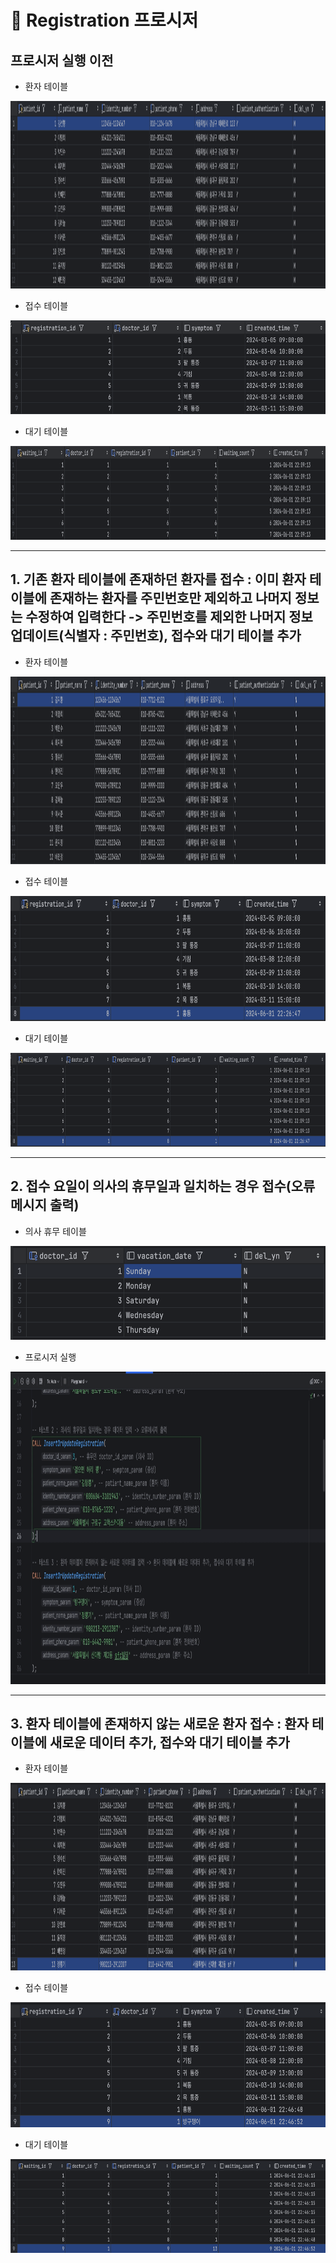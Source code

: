 # 📌 Registration 프로시저


## 프로시저 실행 이전
- 환자 테이블
<img src=".././img/testcase/InsertOrUpdateRegistration/1_before_patients.png" alt="환자테이블" width="1000" height="300"/>

- 접수 테이블
<img src=".././img/testcase/InsertOrUpdateRegistration/1_before_registrations.png" alt="접수테이블" width="1000" height="150"/>

- 대기 테이블
<img src=".././img/testcase/InsertOrUpdateRegistration/1_before_waiting.png" alt="대기테이블" width="1000" height="150"/>

---

## 1. 기존 환자 테이블에 존재하던 환자를 접수 : 이미 환자 테이블에 존재하는 환자를 주민번호만 제외하고 나머지 정보는 수정하여 입력한다 -> 주민번호를 제외한 나머지 정보 업데이트(식별자 : 주민번호), 접수와 대기 테이블 추가
 - 환자 테이블
<img src=".././img/testcase/InsertOrUpdateRegistration/1_after_patients.png" alt="환자테이블" width="1000" height="300"/>

- 접수 테이블
<img src=".././img/testcase/InsertOrUpdateRegistration/1_after_registrations.png" alt="접수테이블" width="1000" height="200"/>

- 대기 테이블
<img src=".././img/testcase/InsertOrUpdateRegistration/1_after_waiting.png" alt="대기테이블" width="1000" height="150"/>

---

## 2. 접수 요일이 의사의 휴무일과 일치하는 경우 접수(오류메시지 출력)

- 의사 휴무 테이블
<img src=".././img/testcase/InsertOrUpdateRegistration/2_doctor_schedule.png" alt="의사휴무테이블" width="1000" height="150"/>

- 프로시저 실행
<img src=".././img/testcase/InsertOrUpdateRegistration/Registration.gif" alt="프로시저 실행" width="1000" height="500"/>

---

## 3. 환자 테이블에 존재하지 않는 새로운 환자 접수 : 환자 테이블에 새로운 데이터 추가, 접수와 대기 테이블 추가

 - 환자 테이블
<img src=".././img/testcase/InsertOrUpdateRegistration/3_after_patients.png" alt="환자테이블" width="1000" height="300"/>

- 접수 테이블
<img src=".././img/testcase/InsertOrUpdateRegistration/3_after_registrations.png" alt="접수테이블" width="1000" height="200"/>

- 대기 테이블
<img src=".././img/testcase/InsertOrUpdateRegistration/3_after_waiting.png" alt="대기테이블" width="1000" height="150"/>